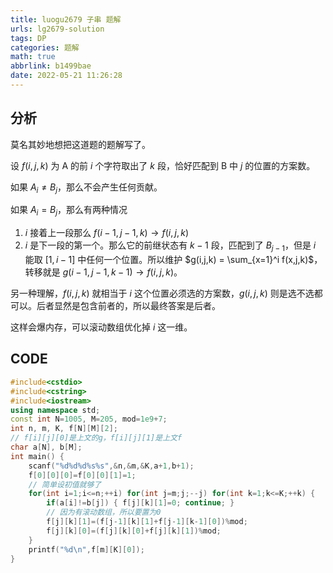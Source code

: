 ```yaml
---
title: luogu2679 子串 题解
urls: lg2679-solution
tags: DP
categories: 题解
math: true
abbrlink: b1499bae
date: 2022-05-21 11:26:28
---
```


## 分析

莫名其妙地想把这道题的题解写了。

设 $f(i,j,k)$ 为 A 的前 $i$ 个字符取出了 $k$ 段，恰好匹配到 B 中 $j$ 的位置的方案数。

<!--more-->

如果 $A_i \neq B_j$，那么不会产生任何贡献。

如果 $A_i = B_j$，那么有两种情况

1. $i$ 接着上一段那么 $f(i-1,j-1,k) \rightarrow f(i,j,k)$
2. $i$ 是下一段的第一个。那么它的前继状态有 $k-1$ 段，匹配到了 $B_{j-1}$，但是 $i$ 能取 $[1,i-1]$ 中任何一个位置。所以维护 $g(i,j,k) = \sum_{x=1}^i f(x,j,k)$，转移就是 $g(i-1,j-1,k-1) \rightarrow f(i,j,k)$。

另一种理解，$f(i,j,k)$ 就相当于 $i$ 这个位置必须选的方案数，$g(i,j,k)$ 则是选不选都可以。后者显然是包含前者的，所以最终答案是后者。

这样会爆内存，可以滚动数组优化掉 $i$ 这一维。

## CODE

```cpp
#include<cstdio>
#include<cstring>
#include<iostream>
using namespace std;
const int N=1005, M=205, mod=1e9+7;
int n, m, K, f[N][M][2];
// f[i][j][0]是上文的g，f[i][j][1]是上文f
char a[N], b[M];
int main() {
    scanf("%d%d%d%s%s",&n,&m,&K,a+1,b+1);
    f[0][0][0]=f[0][0][1]=1;
    // 简单设初值就够了
    for(int i=1;i<=n;++i) for(int j=m;j;--j) for(int k=1;k<=K;++k) {
        if(a[i]!=b[j]) { f[j][k][1]=0; continue; }
        // 因为有滚动数组，所以要置为0
        f[j][k][1]=(f[j-1][k][1]+f[j-1][k-1][0])%mod;
        f[j][k][0]=(f[j][k][0]+f[j][k][1])%mod;
    }
    printf("%d\n",f[m][K][0]);
}
```

